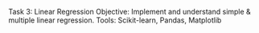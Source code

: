 Task 3: Linear Regression
Objective: Implement and understand simple & multiple linear regression. 
Tools:  Scikit-learn, Pandas, Matplotlib
